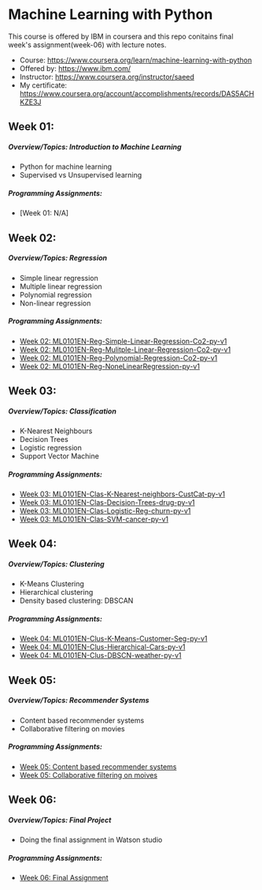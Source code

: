 # Machine Learning with Python
This course is offered by IBM in coursera and this repo conitains final week's assignment(week-06) with lecture notes.

- Course: https://www.coursera.org/learn/machine-learning-with-python
- Offered by: https://www.ibm.com/
- Instructor: https://www.coursera.org/instructor/saeed
- My certificate: https://www.coursera.org/account/accomplishments/records/DAS5ACHKZE3J

## Week 01:
##### Overview/Topics: Introduction to Machine Learning
* Python for machine learning
* Supervised vs Unsupervised learning

##### Programming Assignments:
 - [Week 01: N/A]
 

## Week 02:
##### Overview/Topics: Regression
* Simple linear regression
* Multiple linear regression
* Polynomial regression
* Non-linear regression

##### Programming Assignments:
   - [Week 02: ML0101EN-Reg-Simple-Linear-Regression-Co2-py-v1](https://github.com/Sowmik23/ML_with_Python/blob/master/Week02_Regression(SimpleLinear_MultipleLinear_NonLinear)/ML0101EN-Reg-Simple-Linear-Regression-Co2-py-v1.ipynb)
   - [Week 02: ML0101EN-Reg-Mulitple-Linear-Regression-Co2-py-v1](https://github.com/Sowmik23/ML_with_Python/blob/master/Week02_Regression(SimpleLinear_MultipleLinear_NonLinear)/ML0101EN-Reg-Mulitple-Linear-Regression-Co2-py-v1.ipynb)
   - [Week 02: ML0101EN-Reg-Polynomial-Regression-Co2-py-v1](https://github.com/Sowmik23/ML_with_Python/blob/master/Week02_Regression(SimpleLinear_MultipleLinear_NonLinear)/ML0101EN-Reg-Polynomial-Regression-Co2-py-v1.ipynb)
   - [Week 02: ML0101EN-Reg-NoneLinearRegression-py-v1](https://github.com/Sowmik23/ML_with_Python/blob/master/Week02_Regression(SimpleLinear_MultipleLinear_NonLinear)/ML0101EN-Reg-NoneLinearRegression-py-v1.ipynb)

## Week 03:
##### Overview/Topics: Classification
* K-Nearest Neighbours
* Decision Trees
* Logistic regression
* Support Vector Machine

##### Programming Assignments:
   - [Week 03: ML0101EN-Clas-K-Nearest-neighbors-CustCat-py-v1](https://github.com/Sowmik23/ML_with_Python/blob/master/Week03_Classification(KNN_DecisionTree_LogisticRegression_SVM)/ML0101EN-Clas-K-Nearest-neighbors-CustCat-py-v1.ipynb)
   - [Week 03: ML0101EN-Clas-Decision-Trees-drug-py-v1](https://github.com/Sowmik23/ML_with_Python/blob/master/Week03_Classification(KNN_DecisionTree_LogisticRegression_SVM)/ML0101EN-Clas-Decision-Trees-drug-py-v1.ipynb)
   - [Week 03: ML0101EN-Clas-Logistic-Reg-churn-py-v1](https://github.com/Sowmik23/ML_with_Python/blob/master/Week03_Classification(KNN_DecisionTree_LogisticRegression_SVM)/ML0101EN-Clas-Logistic-Reg-churn-py-v1.ipynb)
   - [Week 03: ML0101EN-Clas-SVM-cancer-py-v1](https://github.com/Sowmik23/ML_with_Python/blob/master/Week03_Classification(KNN_DecisionTree_LogisticRegression_SVM)/ML0101EN-Clas-SVM-cancer-py-v1.ipynb)

## Week 04:
##### Overview/Topics: Clustering
* K-Means Clustering
* Hierarchical clustering
* Density based clustering: DBSCAN

##### Programming Assignments:
   - [Week 04: ML0101EN-Clus-K-Means-Customer-Seg-py-v1](https://github.com/Sowmik23/ML_with_Python/blob/master/Week04_Clustering(K-Means_Agglomerative_DBSCAN)/ML0101EN-Clus-K-Means-Customer-Seg-py-v1.ipynb)
   - [Week 04: ML0101EN-Clus-Hierarchical-Cars-py-v1](https://github.com/Sowmik23/ML_with_Python/blob/master/Week04_Clustering(K-Means_Agglomerative_DBSCAN)/ML0101EN-Clus-Hierarchical-Cars-py-v1.ipynb)
   - [Week 04: ML0101EN-Clus-DBSCN-weather-py-v1](https://github.com/Sowmik23/ML_with_Python/blob/master/Week04_Clustering(K-Means_Agglomerative_DBSCAN)/ML0101EN-Clus-DBSCN-weather-py-v1.ipynb)
   
## Week 05:
##### Overview/Topics: Recommender Systems
* Content based recommender systems
* Collaborative filtering on movies

##### Programming Assignments:
   - [Week 05: Content based recommender systems](https://github.com/Sowmik23/ML_with_Python/blob/master/Week05_RecommenderSystems(ContentBased_CollaborativeFiltering)/ML0101EN-RecSys-Content-Based-movies-py-v1.ipynb)
   - [Week 05: Collaborative filtering on moives](https://github.com/Sowmik23/ML_with_Python/blob/master/Week05_RecommenderSystems(ContentBased_CollaborativeFiltering)/ML0101EN-RecSys-Collaborative-Filtering-movies-py-v1.ipynb)
   
## Week 06:
##### Overview/Topics: Final Project
* Doing the final assignment in Watson studio

##### Programming Assignments:
   - [Week 06: Final Assignment](https://github.com/Sowmik23/ML_with_Python/blob/master/Machine_Learning_with_Python.ipynb)
   
